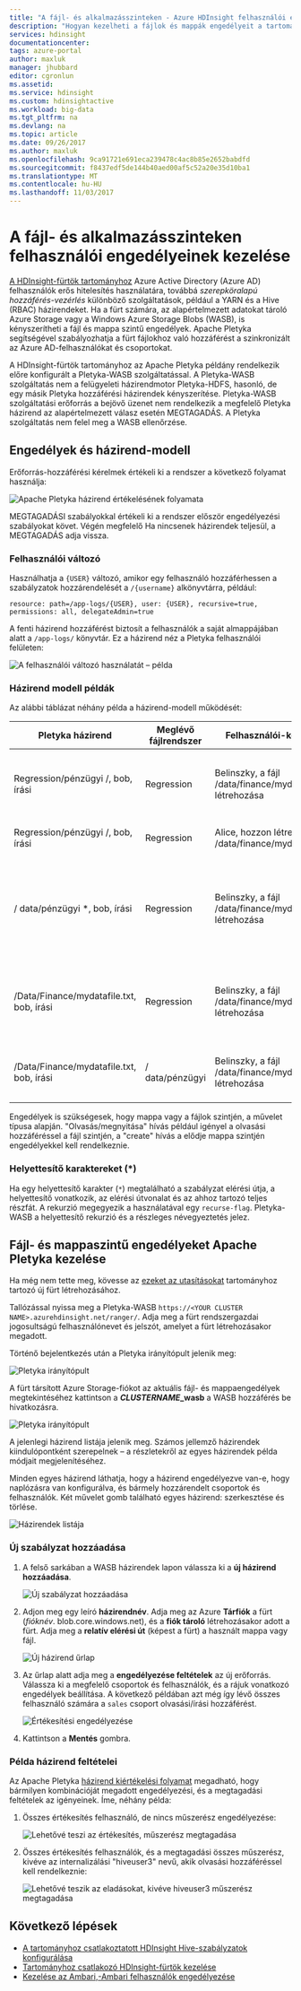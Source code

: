 ```yaml
---
title: "A fájl- és alkalmazásszinteken - Azure HDInsight felhasználói engedélyeinek kezelése |} Microsoft Docs"
description: "Hogyan kezelheti a fájlok és mappák engedélyeit a tartományhoz csatlakoztatott HDInsight-fürtök."
services: hdinsight
documentationcenter: 
tags: azure-portal
author: maxluk
manager: jhubbard
editor: cgronlun
ms.assetid: 
ms.service: hdinsight
ms.custom: hdinsightactive
ms.workload: big-data
ms.tgt_pltfrm: na
ms.devlang: na
ms.topic: article
ms.date: 09/26/2017
ms.author: maxluk
ms.openlocfilehash: 9ca91721e691eca239478c4ac8b85e2652babdfd
ms.sourcegitcommit: f8437edf5de144b40aed00af5c52a20e35d10ba1
ms.translationtype: MT
ms.contentlocale: hu-HU
ms.lasthandoff: 11/03/2017
---
```

# <a name="manage-user-permissions-at-the-file-and-folder-levels"></a>A fájl- és alkalmazásszinteken felhasználói engedélyeinek kezelése

[A HDInsight-fürtök tartományhoz](./domain-joined/apache-domain-joined-introduction.md) Azure Active Directory (Azure AD) felhasználók erős hitelesítés használatára, továbbá *szerepköralapú hozzáférés-vezérlés* különböző szolgáltatások, például a YARN és a Hive (RBAC) házirendeket. Ha a fürt számára, az alapértelmezett adatokat tároló Azure Storage vagy a Windows Azure Storage Blobs (WASB), is kényszerítheti a fájl és mappa szintű engedélyek. Apache Pletyka segítségével szabályozhatja a fürt fájlokhoz való hozzáférést a szinkronizált az Azure AD-felhasználókat és csoportokat.
<!-- [synchronized Azure AD users and groups](hdinsight-sync-aad-users-to-cluster.md). -->

A HDInsight-fürtök tartományhoz az Apache Pletyka példány rendelkezik előre konfigurált a Pletyka-WASB szolgáltatással. A Pletyka-WASB szolgáltatás nem a felügyeleti házirendmotor Pletyka-HDFS, hasonló, de egy másik Pletyka hozzáférési házirendek kényszerítése. Pletyka-WASB szolgáltatási erőforrás a bejövő üzenet nem rendelkezik a megfelelő Pletyka házirend az alapértelmezett válasz esetén MEGTAGADÁS. A Pletyka szolgáltatás nem felel meg a WASB ellenőrzése.

## <a name="permission-and-policy-model"></a>Engedélyek és házirend-modell

Erőforrás-hozzáférési kérelmek értékeli ki a rendszer a következő folyamat használja:

![Apache Pletyka házirend értékelésének folyamata](./media/hdinsight-add-acls-at-file-folder-levels/ranger-policy-evaluation-flow.png)

MEGTAGADÁSI szabályokkal értékeli ki a rendszer először engedélyezési szabályokat követ. Végén megfelelő Ha nincsenek házirendek teljesül, a MEGTAGADÁS adja vissza.

### <a name="user-variable"></a>Felhasználói változó

Használhatja a `{USER}` változó, amikor egy felhasználó hozzáférhessen a szabályzatok hozzárendelését a `/{username}` alkönyvtárra, például:

```
resource: path=/app-logs/{USER}, user: {USER}, recursive=true, permissions: all, delegateAdmin=true
```

A fenti házirend hozzáférést biztosít a felhasználók a saját almappájában alatt a `/app-logs/` könyvtár. Ez a házirend néz a Pletyka felhasználói felületen:

![A felhasználói változó használatát – példa](./media/hdinsight-add-acls-at-file-folder-levels/user-variable.png)

### <a name="policy-model-examples"></a>Házirend modell példák

Az alábbi táblázat néhány példa a házirend-modell működését:

| Pletyka házirend | Meglévő fájlrendszer | Felhasználói-kérelem | eredménye |
| -- | -- | -- | -- |
| Regression/pénzügyi /, bob, írási | Regression | Belinszky, a fájl /data/finance/mydatafile.txt létrehozása | ENGEDÉLYEZÉSE – a "pénzügyi" jön létre, miatt elődje jelölőnégyzet köztes mappa |
| Regression/pénzügyi /, bob, írási | Regression | Alice, hozzon létre fájl /data/finance/mydatafile.txt | MEGTAGADÁS - nem a megfelelő házirend |
| / data/pénzügyi *, bob, írási | Regression | Belinszky, a fájl /data/finance/mydatafile.txt létrehozása | ENGEDÉLYEZÉSE – ebben az esetben a választható rekurzív házirend (`*`) jelen, tanulmányozza a [helyettesítő karaktereket](#wildcards) |
| /Data/Finance/mydatafile.txt, bob, írási | Regression | Belinszky, a fájl /data/finance/mydatafile.txt létrehozása | MEGTAGADÁS - elődje ellenőrzése "/ adatok" sikertelen lesz, mivel nincs házirend |
| /Data/Finance/mydatafile.txt, bob, írási | / data/pénzügyi | Belinszky, a fájl /data/finance/mydatafile.txt létrehozása | MEGTAGADÁS - elődelem, ellenőrizze a "/ data/pénzügyi" nincs szabályzat |

Engedélyek is szükségesek, hogy mappa vagy a fájlok szintjén, a művelet típusa alapján. "Olvasás/megnyitása" hívás például igényel a olvasási hozzáféréssel a fájl szintjén, a "create" hívás a elődje mappa szintjén engedélyekkel kell rendelkeznie.

### <a name="wildcards-"></a>Helyettesítő karaktereket (*)

Ha egy helyettesítő karakter (`*`) megtalálható a szabályzat elérési útja, a helyettesítő vonatkozik, az elérési útvonalat és az ahhoz tartozó teljes részfát. A rekurzió megegyezik a használatával egy `recurse-flag`. Pletyka-WASB a helyettesítő rekurzió és a részleges névegyeztetés jelez.

## <a name="manage-file-and-folder-level-permissions-with-apache-ranger"></a>Fájl- és mappaszintű engedélyeket Apache Pletyka kezelése

Ha még nem tette meg, kövesse az [ezeket az utasításokat](./domain-joined/apache-domain-joined-configure.md) tartományhoz tartozó új fürt létrehozásához.

Tallózással nyissa meg a Pletyka-WASB `https://<YOUR CLUSTER NAME>.azurehdinsight.net/ranger/`. Adja meg a fürt rendszergazdai jogosultságú felhasználónevet és jelszót, amelyet a fürt létrehozásakor megadott.

Történő bejelentkezés után a Pletyka irányítópult jelenik meg:

![Pletyka irányítópult](./media/hdinsight-add-acls-at-file-folder-levels/ranger-dashboard.png)

A fürt társított Azure Storage-fiókot az aktuális fájl- és mappaengedélyek megtekintéséhez kattintson a  ***CLUSTERNAME*_wasb** a WASB hozzáférés be hivatkozásra.

![Pletyka irányítópult](./media/hdinsight-add-acls-at-file-folder-levels/wasb-dashboard-link.png)

A jelenlegi házirend listája jelenik meg. Számos jellemző házirendek kiindulópontként szerepelnek – a részletekről az egyes házirendek példa módjait megjelenítéséhez.

Minden egyes házirend láthatja, hogy a házirend engedélyezve van-e, hogy naplózásra van konfigurálva, és bármely hozzárendelt csoportok és felhasználók. Két művelet gomb található egyes házirend: szerkesztése és törlése.

![Házirendek listája](./media/hdinsight-add-acls-at-file-folder-levels/policy-list.png)

### <a name="adding-a-new-policy"></a>Új szabályzat hozzáadása

1. A felső sarkában a WASB házirendek lapon válassza ki a **új házirend hozzáadása**.

    ![Új szabályzat hozzáadása](./media/hdinsight-add-acls-at-file-folder-levels/add-new.png)

2. Adjon meg egy leíró **házirendnév**. Adja meg az Azure **Tárfiók** a fürt (*fióknév*. blob.core.windows.net), és a **fiók tároló** létrehozásakor adott a fürt. Adja meg a **relatív elérési út** (képest a fürt) a használt mappa vagy fájl.

    ![Új házirend űrlap](./media/hdinsight-add-acls-at-file-folder-levels/new-policy.png)

3. Az űrlap alatt adja meg a **engedélyezése feltételek** az új erőforrás. Válassza ki a megfelelő csoportok és felhasználók, és a rájuk vonatkozó engedélyek beállítása. A következő példában azt még így lévő összes felhasználó számára a `sales` csoport olvasási/írási hozzáférést.

    ![Értékesítési engedélyezése](./media/hdinsight-add-acls-at-file-folder-levels/allow-sales.png)

4. Kattintson a **Mentés** gombra.

### <a name="example-policy-conditions"></a>Példa házirend feltételei

Az Apache Pletyka [házirend kiértékelési folyamat](#permission-and-policy-model) megadható, hogy bármilyen kombinációját megadott engedélyezési, és a megtagadási feltételek az igényeinek. Íme, néhány példa:

1. Összes értékesítés felhasználó, de nincs műszerész engedélyezése:

    ![Lehetővé teszi az értékesítés, műszerész megtagadása](./media/hdinsight-add-acls-at-file-folder-levels/allow-sales-deny-interns.png)

2. Összes értékesítés felhasználók, és a megtagadási összes műszerész, kivéve az internalizálási "hiveuser3" nevű, akik olvasási hozzáféréssel kell rendelkeznie:

    ![Lehetővé teszik az eladásokat, kivéve hiveuser3 műszerész megtagadása](./media/hdinsight-add-acls-at-file-folder-levels/allow-sales-deny-interns-except-hiveuser3.png)

## <a name="next-steps"></a>Következő lépések

* [A tartományhoz csatlakoztatott HDInsight Hive-szabályzatok konfigurálása](./domain-joined/apache-domain-joined-run-hive.md)
* [Tartományhoz csatlakozó HDInsight-fürtök kezelése](./domain-joined/apache-domain-joined-manage.md)
* [Kezelése az Ambari,-Ambari felhasználók engedélyezése](hdinsight-authorize-users-to-ambari.md)

<!-- * [Synchronize Azure AD users and groups](hdinsight-sync-aad-users-to-cluster.md) -->

